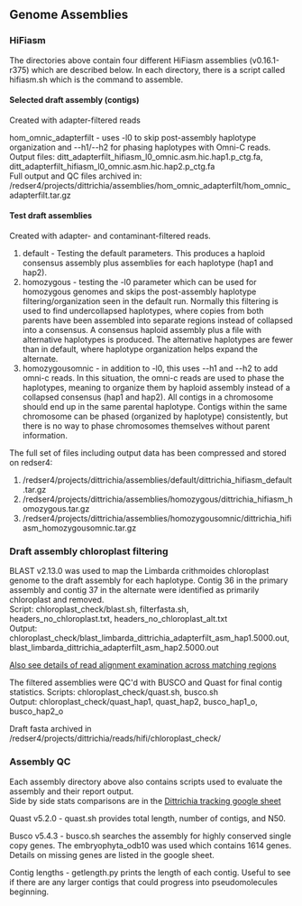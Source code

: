 ## Genome Assemblies

### HiFiasm

The directories above contain four different HiFiasm assemblies (v0.16.1-r375) which are described below. In each directory, there is a script called hifiasm.sh which is the command to assemble. 

#### Selected draft assembly (contigs)  
Created with adapter-filtered reads  

hom_omnic_adapterfilt - uses -l0 to skip post-assembly haplotype organization and --h1/--h2 for phasing haplotypes with Omni-C reads.  
Output files: ditt_adapterfilt_hifiasm_l0_omnic.asm.hic.hap1.p_ctg.fa, ditt_adapterfilt_hifiasm_l0_omnic.asm.hic.hap2.p_ctg.fa  
Full output and QC files archived in: /redser4/projects/dittrichia/assemblies/hom_omnic_adapterfilt/hom_omnic_adapterfilt.tar.gz  

#### Test draft assemblies  
Created with adapter- and contaminant-filtered reads.  
1. default - Testing the default parameters. This produces a haploid consensus assembly plus assemblies for each haplotype (hap1 and hap2).     
2. homozygous - testing the -l0 parameter which can be used for homozygous genomes and skips the post-assembly haplotype filtering/organization seen in the default run. Normally this filtering is used to find undercollapsed haplotypes, where copies from both parents have been assembled into separate regions instead of collapsed into a consensus. A consensus haploid assembly plus a file with alternative haplotypes is produced.  The alternative haplotypes are fewer than in default, where haplotype organization helps expand the alternate.
3. homozygousomnic - in addition to -l0, this uses --h1 and --h2 to add omni-c reads.  In this situation, the omni-c reads are used to phase the haplotypes, meaning to organize them by haploid assembly instead of a collapsed consensus (hap1 and hap2). All contigs in a chromosome should end up in the same parental haplotype. Contigs within the same chromosome can be phased (organized by haplotype) consistently, but there is no way to phase chromosomes themselves without parent information.  

The full set of files including output data has been compressed and stored on redser4:

1. /redser4/projects/dittrichia/assemblies/default/dittrichia_hifiasm_default.tar.gz
2. /redser4/projects/dittrichia/assemblies/homozygous/dittrichia_hifiasm_homozygous.tar.gz
3. /redser4/projects/dittrichia/assemblies/homozygousomnic/dittrichia_hifiasm_homozygousomnic.tar.gz

### Draft assembly chloroplast filtering  

BLAST v2.13.0 was used to map the Limbarda crithmoides chloroplast genome to the draft assembly for each haplotype. Contig 36 in the primary assembly and contig 37 in the alternate were identified as primarily chloroplast and removed.  
Script: chloroplast_check/blast.sh, filterfasta.sh, headers_no_chloroplast.txt, headers_no_chloroplast_alt.txt  
Output: chloroplast_check/blast_limbarda_dittrichia_adapterfilt_asm_hap1.5000.out, blast_limbarda_dittrichia_adapterfilt_asm_hap2.5000.out  

[Also see details of read alignment examination across matching regions](chloroplast#identification-of-chloroplast-sequence-in-nuclear-assembly)   

The filtered assemblies were QC'd with BUSCO and Quast for final contig statistics.
Scripts: chloroplast_check/quast.sh, busco.sh  
Output: chloroplast_check/quast_hap1, quast_hap2, busco_hap1_o, busco_hap2_o   

Draft fasta archived in /redser4/projects/dittrichia/reads/hifi/chloroplast_check/  

### Assembly QC  

Each assembly directory above also contains scripts used to evaluate the assembly and their report output.  
Side by side stats comparisons are in the [Dittrichia tracking google sheet](https://docs.google.com/spreadsheets/d/10WpqEDbLMlsCtp8gftFsXScPKQhTrrIB8Kh8VTkQy2g/edit#gid=234257980)  

Quast v5.2.0  - quast.sh provides total length, number of contigs, and N50.  

Busco v5.4.3 - busco.sh searches the assembly for highly conserved single copy genes.  The embryophyta_odb10 was used which contains 1614 genes.  Details on missing genes are listed in the google sheet.  

Contig lengths - getlength.py prints the length of each contig.  Useful to see if there are any larger contigs that could progress into pseudomolecules beginning.  
